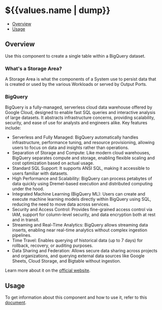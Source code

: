 # ${{values.name | dump}}

- [Overview](#overview)
- [Usage](#usage)

## Overview

Use this component to create a single table within a BigQuery dataset.

### What's a Storage Area?

A Storage Area is what the components of a System use to persist data that is created or used by the various Workloads or served by Output Ports.

### BigQuery

BigQuery is a fully-managed, serverless cloud data warehouse offered by Google Cloud, designed to enable fast SQL queries and interactive analysis of large datasets. It abstracts infrastructure concerns, providing scalability, security, and ease of use for analysts and engineers alike.
Key features include:

- Serverless and Fully Managed: BigQuery automatically handles infrastructure, performance tuning, and resource provisioning, allowing users to focus on data and insights rather than operations.
- Separation of Storage and Compute: Like modern cloud warehouses, BigQuery separates compute and storage, enabling flexible scaling and cost optimization based on actual usage.
- Standard SQL Support: It supports ANSI SQL, making it accessible to users familiar with datasets.
- High Performance and Scalability: BigQuery can process petabytes of data quickly using Dremel-based execution and distributed computing under the hood.
- Integrated Machine Learning (BigQuery ML): Users can create and execute machine learning models directly within BigQuery using SQL, reducing the need to move data across services.
- Security and Access Control: Provides fine-grained access control via IAM, support for column-level security, and data encryption both at rest and in transit.
- Streaming and Real-Time Analytics: BigQuery allows streaming data inserts, enabling near real-time analytics without complex ingestion pipelines.
- Time Travel: Enables querying of historical data (up to 7 days) for rollback, recovery, or auditing purposes.
- Data Sharing and Federation: Allows secure data sharing across projects and organizations, and querying external data sources like Google Sheets, Cloud Storage, and Bigtable without ingestion.

Learn more about it on the [official website](https://cloud.google.com/bigquery/docs?hl=en).

## Usage

To get information about this component and how to use it, refer to this [document](./docs/index.md).
